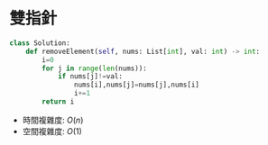 # 雙指針
```python
class Solution:
    def removeElement(self, nums: List[int], val: int) -> int:
        i=0
        for j in range(len(nums)):
            if nums[j]!=val:
                nums[i],nums[j]=nums[j],nums[i]
                i+=1
        return i
```
* 時間複雜度: $O(n)$
* 空間複雜度: $O(1)$